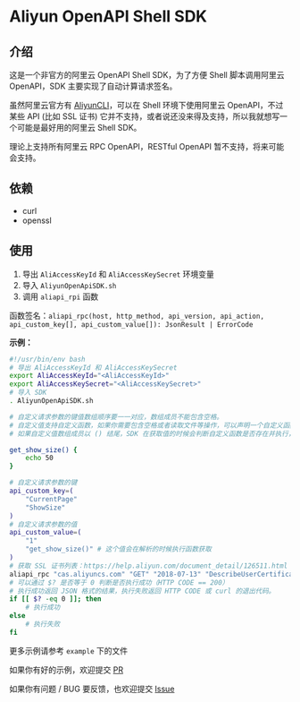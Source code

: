 # Aliyun OpenAPI Shell SDK

## 介绍

这是一个非官方的阿里云 OpenAPI Shell SDK，为了方便 Shell 脚本调用阿里云 OpenAPI，SDK 主要实现了自动计算请求签名。

虽然阿里云官方有 [AliyunCLI](https://github.com/aliyun/aliyun-cli)，可以在 Shell 环境下使用阿里云 OpenAPI，不过某些 API (比如 SSL 证书) 它并不支持，或者说还没来得及支持，所以我就想写一个可能是最好用的阿里云 Shell SDK。

理论上支持所有阿里云 RPC OpenAPI，RESTful OpenAPI 暂不支持，将来可能会支持。

## 依赖

* curl
* openssl

## 使用

1. 导出 `AliAccessKeyId` 和 `AliAccessKeySecret` 环境变量
2. 导入 `AliyunOpenApiSDK.sh`
3. 调用 `aliapi_rpi` 函数

函数签名：`aliapi_rpc(host, http_method, api_version, api_action, api_custom_key[], api_custom_value[]): JsonResult | ErrorCode`

**示例：**

```bash
#!/usr/bin/env bash
# 导出 AliAccessKeyId 和 AliAccessKeySecret
export AliAccessKeyId="<AliAccessKeyId>"
export AliAccessKeySecret="<AliAccessKeySecret>"
# 导入 SDK
. AliyunOpenApiSDK.sh

# 自定义请求参数的键值数组顺序要一一对应，数组成员不能包含空格。
# 自定义值支持自定义函数，如果你需要包含空格或者读取文件等操作，可以声明一个自定义函数，像下面这样。
# 如果自定义值数组成员以 () 结尾，SDK 在获取值的时候会判断自定义函数是否存在并执行，如果不存在则取原始值。

get_show_size() {
    echo 50
}

# 自定义请求参数的键
api_custom_key=(
    "CurrentPage"
    "ShowSize"
)
# 自定义请求参数的值
api_custom_value=(
    "1"
    "get_show_size()" # 这个值会在解析的时候执行函数获取
)
# 获取 SSL 证书列表：https://help.aliyun.com/document_detail/126511.html
aliapi_rpc "cas.aliyuncs.com" "GET" "2018-07-13" "DescribeUserCertificateList" "${api_custom_key[*]}" "${api_custom_value[*]}"
# 可以通过 $? 是否等于 0 判断是否执行成功（HTTP CODE == 200）
# 执行成功返回 JSON 格式的结果，执行失败返回 HTTP CODE 或 curl 的退出代码。
if [[ $? -eq 0 ]]; then
    # 执行成功
else
    # 执行失败
fi

```

更多示例请参考 `example` 下的文件

如果你有好的示例，欢迎提交 [PR](https://github.com/Hill-98/aliyun-openapi-shell-sdk/pulls)

如果你有问题 / BUG 要反馈，也欢迎提交 [Issue](https://github.com/Hill-98/aliyun-openapi-shell-sdk/issues)
